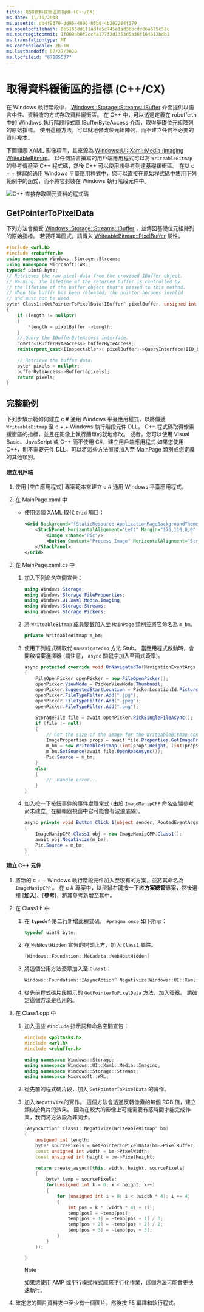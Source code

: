 ```yaml
---
title: 取得資料緩衝區的指標 (C++/CX)
ms.date: 11/19/2018
ms.assetid: db4f9370-dd95-4896-b5b8-4b202284f579
ms.openlocfilehash: 0b5163dd111adfe5c745a1ad3bbcdc06a675c52c
ms.sourcegitcommit: 1f009ab0f2cc4a177f2d1353d5a38f164612bdb1
ms.translationtype: MT
ms.contentlocale: zh-TW
ms.lasthandoff: 07/27/2020
ms.locfileid: "87185537"
---
```

# <a name="obtaining-pointers-to-data-buffers-ccx"></a>取得資料緩衝區的指標 (C++/CX)

在 Windows 執行階段中， [Windows::Storage::Streams::IBuffer](/uwp/api/windows.storage.streams.ibuffer) 介面提供以語言中性、資料流的方式存取資料緩衝區。 在 C++ 中，可以透過定義在 robuffer.h 中的 Windows 執行階段程式庫 IBufferByteAccess 介面，取得基礎位元組陣列的原始指標。 使用這種方法，可以就地修改位元組陣列，而不建立任何不必要的資料複本。

下圖顯示 XAML 影像項目，其來源為 [Windows::UI::Xaml::Media::Imaging WriteableBitmap](/uwp/api/windows.ui.xaml.media.imaging.writeablebitmap)。 以任何語言撰寫的用戶端應用程式可以將 `WriteableBitmap` 的參考傳遞至 C++ 程式碼，然後 C++ 可以使用該參考到達基礎緩衝區。 在以 c + + 撰寫的通用 Windows 平臺應用程式中，您可以直接在原始程式碼中使用下列範例中的函式，而不將它封裝在 Windows 執行階段元件中。

![C&#43;&#43; 直接存取圖元資料的程式碼](../cppcx/media/ibufferbyteaccessdiagram.png "C&#43;&#43; 直接存取圖元資料的程式碼")

## <a name="getpointertopixeldata"></a>GetPointerToPixelData

下列方法會接受 [Windows::Storage::Streams::IBuffer](/uwp/api/windows.storage.streams.ibuffer) ，並傳回基礎位元組陣列的原始指標。 若要呼叫函式，請傳入 [WriteableBitmap::PixelBuffer](/uwp/api/windows.ui.xaml.media.imaging.writeablebitmap.pixelbuffer) 屬性。

```cpp
#include <wrl.h>
#include <robuffer.h>
using namespace Windows::Storage::Streams;
using namespace Microsoft::WRL;
typedef uint8 byte;
// Retrieves the raw pixel data from the provided IBuffer object.
// Warning: The lifetime of the returned buffer is controlled by
// the lifetime of the buffer object that's passed to this method.
// When the buffer has been released, the pointer becomes invalid
// and must not be used.
byte* Class1::GetPointerToPixelData(IBuffer^ pixelBuffer, unsigned int *length)
{
    if (length != nullptr)
    {
        *length = pixelBuffer ->Length;
    }
    // Query the IBufferByteAccess interface.
    ComPtr<IBufferByteAccess> bufferByteAccess;
    reinterpret_cast<IInspectable*>( pixelBuffer)->QueryInterface(IID_PPV_ARGS(&bufferByteAccess));

    // Retrieve the buffer data.
    byte* pixels = nullptr;
    bufferByteAccess->Buffer(&pixels);
    return pixels;
}
```

## <a name="complete-example"></a>完整範例

下列步驟示範如何建立 c # 通用 Windows 平臺應用程式，以將傳遞 `WriteableBitmap` 至 c + + Windows 執行階段元件 DLL。 C++ 程式碼取得像素緩衝區的指標，並且在影像上執行簡單的就地修改。 或者，您可以使用 Visual Basic、JavaScript 或 C++ 而不使用 C#，建立用戶端應用程式 如果您使用 C++，則不需要元件 DLL，可以將這些方法直接加入至 MainPage 類別或您定義的其他類別。

#### <a name="create-the-client"></a>建立用戶端

1. 使用 [空白應用程式] 專案範本來建立 c # 通用 Windows 平臺應用程式。

1. 在 MainPage.xaml 中

   - 使用這個 XAML 取代 `Grid` 項目：

        ```xml
        <Grid Background="{StaticResource ApplicationPageBackgroundThemeBrush}">
            <StackPanel HorizontalAlignment="Left" Margin="176,110,0,0" VerticalAlignment="Top" Width="932">
                <Image x:Name="Pic"/>
                <Button Content="Process Image" HorizontalAlignment="Stretch" VerticalAlignment="Stretch" Height="47" Click="Button_Click_1"/>
            </StackPanel>
        </Grid>
        ```

1. 在 MainPage.xaml.cs 中

   1. 加入下列命名空間宣告：

        ```csharp
        using Windows.Storage;
        using Windows.Storage.FileProperties;
        using Windows.UI.Xaml.Media.Imaging;
        using Windows.Storage.Streams;
        using Windows.Storage.Pickers;
        ```

   1. 將 `WriteableBitmap` 成員變數加入至 `MainPage` 類別並將它命名為 `m_bm`。

        ```csharp
        private WriteableBitmap m_bm;
        ```

   1. 使用下列程式碼取代 `OnNavigatedTo` 方法 Stub。 當應用程式啟動時，會開啟檔案選擇器 (請注意， `async` 關鍵字加入至函式簽章)。

        ```csharp
        async protected override void OnNavigatedTo(NavigationEventArgs e)
        {
            FileOpenPicker openPicker = new FileOpenPicker();
            openPicker.ViewMode = PickerViewMode.Thumbnail;
            openPicker.SuggestedStartLocation = PickerLocationId.PicturesLibrary;
            openPicker.FileTypeFilter.Add(".jpg");
            openPicker.FileTypeFilter.Add(".jpeg");
            openPicker.FileTypeFilter.Add(".png");

            StorageFile file = await openPicker.PickSingleFileAsync();
            if (file != null)
            {
                // Get the size of the image for the WriteableBitmap constructor.
                ImageProperties props = await file.Properties.GetImagePropertiesAsync();
                m_bm = new WriteableBitmap((int)props.Height, (int)props.Width);
                m_bm.SetSource(await file.OpenReadAsync());
                Pic.Source = m_bm;
            }
            else
            {
                //  Handle error...
            }
        }
        ```

   1. 加入按一下按鈕事件的事件處理常式 (由於 `ImageManipCPP` 命名空間參考尚未建立，在編輯器視窗中它可能會有波浪底線)。

        ```csharp
        async private void Button_Click_1(object sender, RoutedEventArgs e)
        {
            ImageManipCPP.Class1 obj = new ImageManipCPP.Class1();
            await obj.Negativize(m_bm);
            Pic.Source = m_bm;
        }
        ```

#### <a name="create-the-c-component"></a>建立 C++ 元件

1. 將新的 c + + Windows 執行階段元件加入至現有的方案，並將其命名為 `ImageManipCPP` 。 在 c # 專案中，以滑鼠右鍵按一下該**方案總管**專案，然後選擇 [**加入**]、[**參考**]，將其參考新增至其中。

1. 在 Class1.h 中

   1. 在 **`typedef`** 第二行新增此程式碼， `#pragma once` 如下所示：

        ```cpp
        typedef uint8 byte;
        ```

   1. 在 `WebHostHidden` 宣告的開頭上方，加入 `Class1` 屬性。

        ```cpp
        [Windows::Foundation::Metadata::WebHostHidden]
        ```

   1. 將這個公用方法簽章加入至 `Class1`：

        ```cpp
        Windows::Foundation::IAsyncAction^ Negativize(Windows::UI::Xaml::Media::Imaging::WriteableBitmap^ bm);
        ```

   1. 從先前程式碼片段顯示的 `GetPointerToPixelData` 方法，加入簽章。 請確定這個方法是私用的。

1. 在 Class1.cpp 中

   1. 加入這些 `#include` 指示詞和命名空間宣告：

        ```cpp
        #include <ppltasks.h>
        #include <wrl.h>
        #include <robuffer.h>

        using namespace Windows::Storage;
        using namespace Windows::UI::Xaml::Media::Imaging;
        using namespace Windows::Storage::Streams;
        using namespace Microsoft::WRL;
        ```

   1. 從先前的程式碼片段，加入 `GetPointerToPixelData` 的實作。

   1. 加入 `Negativize`的實作。 這個方法會透過反轉像素的每個 RGB 值，建立類似於負片的效果。 因為在較大的影像上可能需要有感時間才能完成作業，我們將方法設為非同步。

        ```cpp
        IAsyncAction^ Class1::Negativize(WriteableBitmap^ bm)
        {
            unsigned int length;
            byte* sourcePixels = GetPointerToPixelData(bm->PixelBuffer, &length);
            const unsigned int width = bm->PixelWidth;
            const unsigned int height = bm->PixelHeight;

            return create_async([this, width, height, sourcePixels]
            {
                byte* temp = sourcePixels;
                for(unsigned int k = 0; k < height; k++)
                {
                    for (unsigned int i = 0; i < (width * 4); i += 4)
                    {
                        int pos = k * (width * 4) + (i);
                        temp[pos] = ~temp[pos];
                        temp[pos + 1] = ~temp[pos + 1] / 3;
                        temp[pos + 2] = ~temp[pos + 2] / 2;
                        temp[pos + 3] = ~temp[pos + 3];
                    }
                }
            });

        }
        ```

      > [!NOTE]
      > 如果您使用 AMP 或平行模式程式庫來平行化作業，這個方法可能會更快速執行。

1. 確定您的圖片資料夾中至少有一個圖片，然後按 F5 編譯和執行程式。
